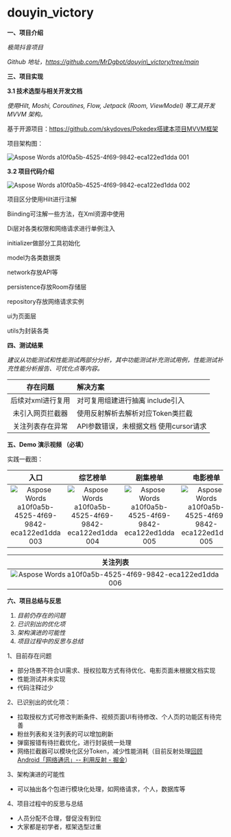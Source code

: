 # douyin_victory


**一、项目介绍**

*极简抖音项目*

*Github  地址，https://github.com/MrDgbot/douyin\_victory/tree/main*


**三、项目实现**


**3.1 技术选型与相关开发文档**

*使用Hilt, Moshi, Coroutines, Flow, Jetpack (Room, ViewModel) 等工具开发MVVM 架构。*

基于开源项目：https://github.com/skydoves/Pokedex搭建本项目MVVM框架

项目架构图：

![Aspose Words a10f0a5b-4525-4f69-9842-eca122ed1dda 001](https://user-images.githubusercontent.com/60038945/185963135-fb36af30-622d-452e-bcaa-ed4fc5e279c9.png)

**3.2 项目代码介绍**

![Aspose Words a10f0a5b-4525-4f69-9842-eca122ed1dda 002](https://user-images.githubusercontent.com/60038945/185963161-17b30c5f-04c1-437e-b47e-9b3dff77924d.png)

项目区分使用Hilt进行注解

Biinding可注解一些方法，在Xml资源中使用

Di层对各类权限和网络请求进行单例注入

initializer做部分工具初始化

model为各类数据类

network存放API等

persistence存放Room存储层

repository存放网络请求实例

ui为页面层

utils为封装各类

**四、测试结果**

*建议从功能测试和性能测试两部分分析，其中功能测试补充测试用例，性能测试补充性能分析报告、可优化点等内容。*


|存在问题|解决方案|
| :-: | :- |
|后续对xml进行复用|对可复用组建进行抽离 include引入|
|未引入网页拦截器|使用反射解析去解析对应Token类拦截|
|关注列表存在异常|API参数错误，未根据文档 使用cursor请求|

**五、Demo 演示视频 （必填）**

实践一截图：

|入口|综艺榜单|剧集榜单|电影榜单|
| :-: | :-: | :-: | :-: |
|![Aspose Words a10f0a5b-4525-4f69-9842-eca122ed1dda 003](https://user-images.githubusercontent.com/60038945/185963320-a8d3ff76-26b3-45d6-88a9-59a54ba60c73.png)|![Aspose Words a10f0a5b-4525-4f69-9842-eca122ed1dda 004](https://user-images.githubusercontent.com/60038945/185963422-bdd9ec88-3b21-49e7-9a7e-4288c5a22037.png)|![Aspose Words a10f0a5b-4525-4f69-9842-eca122ed1dda 005](https://user-images.githubusercontent.com/60038945/185963476-e8e39d70-a611-4a79-bcb1-9aecf7f15337.png)|![Aspose Words a10f0a5b-4525-4f69-9842-eca122ed1dda 005](https://user-images.githubusercontent.com/60038945/185963794-f81eb3bd-489a-4056-9aed-7f96be9c5286.png)

|关注列表|
| :-: |
|![Aspose Words a10f0a5b-4525-4f69-9842-eca122ed1dda 006](https://user-images.githubusercontent.com/60038945/185964024-05b4d253-40bb-4b9e-8ac2-f0d70865651c.jpeg)|
**六、项目总结与反思**

1. *目前仍存在的问题*
2. *已识别出的优化项*
3. *架构演进的可能性*
4. *项目过程中的反思与总结*

1、目前存在问题

- 部分场景不符合UI需求、授权拉取方式有待优化、电影页面未根据文档实现
- 性能测试并未实现
- 代码注释过少

2、已识别出的优化项：

- 拉取授权方式可修改判断条件、视频页面UI有待修改、个人页的功能区有待完善
- 粉丝列表和关注列表的可以增加刷新
- 弹窗报错有待拦截优化，进行封装统一处理
- 网络拦截器可以模块化区分Token，减少性能消耗（目前反射处理[回顾 Android「网络通讯」-- 利用反射 - 掘金](https://juejin.cn/post/7134691372635799588)）

3、架构演进的可能性

- 可以抽出各个包进行模块化处理，如网络请求，个人，数据库等

4、项目过程中的反思与总结

- 人员分配不合理，督促没有到位
- 大家都是初学者，框架选型过重








